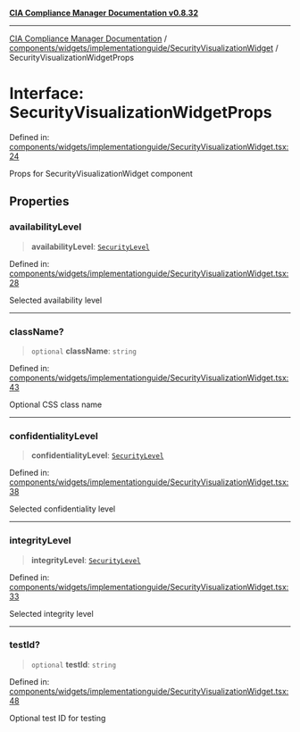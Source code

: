 [**CIA Compliance Manager Documentation v0.8.32**](../../../../../README.md)

***

[CIA Compliance Manager Documentation](../../../../../modules.md) / [components/widgets/implementationguide/SecurityVisualizationWidget](../README.md) / SecurityVisualizationWidgetProps

# Interface: SecurityVisualizationWidgetProps

Defined in: [components/widgets/implementationguide/SecurityVisualizationWidget.tsx:24](https://github.com/Hack23/cia-compliance-manager/blob/0dc9a11e510cc2f2986e7debe532892627f2b00f/src/components/widgets/implementationguide/SecurityVisualizationWidget.tsx#L24)

Props for SecurityVisualizationWidget component

## Properties

### availabilityLevel

> **availabilityLevel**: [`SecurityLevel`](../../../../../types/cia/type-aliases/SecurityLevel.md)

Defined in: [components/widgets/implementationguide/SecurityVisualizationWidget.tsx:28](https://github.com/Hack23/cia-compliance-manager/blob/0dc9a11e510cc2f2986e7debe532892627f2b00f/src/components/widgets/implementationguide/SecurityVisualizationWidget.tsx#L28)

Selected availability level

***

### className?

> `optional` **className**: `string`

Defined in: [components/widgets/implementationguide/SecurityVisualizationWidget.tsx:43](https://github.com/Hack23/cia-compliance-manager/blob/0dc9a11e510cc2f2986e7debe532892627f2b00f/src/components/widgets/implementationguide/SecurityVisualizationWidget.tsx#L43)

Optional CSS class name

***

### confidentialityLevel

> **confidentialityLevel**: [`SecurityLevel`](../../../../../types/cia/type-aliases/SecurityLevel.md)

Defined in: [components/widgets/implementationguide/SecurityVisualizationWidget.tsx:38](https://github.com/Hack23/cia-compliance-manager/blob/0dc9a11e510cc2f2986e7debe532892627f2b00f/src/components/widgets/implementationguide/SecurityVisualizationWidget.tsx#L38)

Selected confidentiality level

***

### integrityLevel

> **integrityLevel**: [`SecurityLevel`](../../../../../types/cia/type-aliases/SecurityLevel.md)

Defined in: [components/widgets/implementationguide/SecurityVisualizationWidget.tsx:33](https://github.com/Hack23/cia-compliance-manager/blob/0dc9a11e510cc2f2986e7debe532892627f2b00f/src/components/widgets/implementationguide/SecurityVisualizationWidget.tsx#L33)

Selected integrity level

***

### testId?

> `optional` **testId**: `string`

Defined in: [components/widgets/implementationguide/SecurityVisualizationWidget.tsx:48](https://github.com/Hack23/cia-compliance-manager/blob/0dc9a11e510cc2f2986e7debe532892627f2b00f/src/components/widgets/implementationguide/SecurityVisualizationWidget.tsx#L48)

Optional test ID for testing
